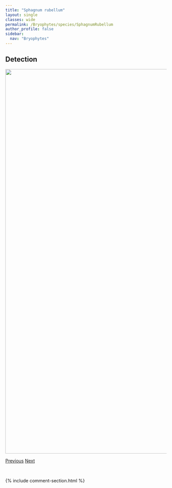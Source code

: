 ```yaml
---
title: "Sphagnum rubellum"
layout: single
classes: wide
permalink: /Bryophytes/species/SphagnumRubellum
author_profile: false
sidebar:
  nav: "Bryophytes"
---
```


<h2>Detection</h2>

<a href="https://drive.google.com/uc?export=view&id=15KUeK8W0SeUmMsxN_iVFLQyTE6A7RCza">
<img src="https://drive.google.com/uc?export=view&id=15KUeK8W0SeUmMsxN_iVFLQyTE6A7RCza" height = "1200" width = "800">
</a>


<a href="/DevelopmentWebsite/Bryophytes/species/SphagnumRiparium" class="pagination--pager" title="Sphagnum riparium">Previous</a> <a href="/DevelopmentWebsite/Bryophytes/species/SphagnumRussowii" class="pagination--pager" title="Sphagnum russowii">Next</a>

<p>&nbsp;</p>

{% include comment-section.html %}

